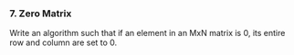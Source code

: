 ### 7. Zero Matrix

Write an algorithm such that if an element in an MxN matrix is 0, its entire row and column are set to 0.
